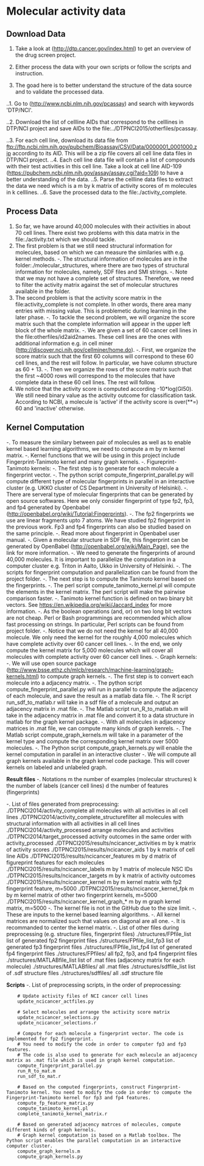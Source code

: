 
**Molecular activity data**
==


**Download Data**
--

1. Take a look at (http://dtp.cancer.gov/index.html) to get an overview of the drug screen project.

2. Either process the data with your own scripts or follow the scripts and instruction.

3. The goad here is to better understand the structure of the data source and to validate the processed data.

..1. Go to (http://www.ncbi.nlm.nih.gov/pcassay) and search with keywords 'DTP/NCI'.

..2. Download the list of cellline AIDs that correspond to the celllines in DTP/NCI project and save AIDs to the file:../DTPNCI2015/otherfiles/pcassay.

..3. For each cell line, download its data file from ftp://ftp.ncbi.nlm.nih.gov/pubchem/Bioassay/CSV/Data/0000001_0001000.zip according to its AID. This will be a zip file covers all cell line data files in DTP/NCI project. 
..4. Each cell line data file will contain a list of compounds with their test activities in this cell line. Take a look at cell line AID-109 (https://pubchem.ncbi.nlm.nih.gov/assay/assay.cgi?aid=109) to have a better understanding of the data.
..5. Parse the cellline data files to extract the data we need which is a m by k matrix of activity scores of m molecules in k celllines.
..6. Save the processed data to the file:./activity_complete.


**Process Data**
--

1. So far, we have around 40,000 molecules with their activities in about 70 cell lines. There exist two problems with this data matrix in the file:./activity.txt which we should tackle.
2. The first problem is that we still need structural information for molecules, based on which we can measure the similaries with e.g. kernel methods.
        -. The structural information of molecules are in the folder:./molecular_structures, where there are two types of structural information for molecules, namely, SDF files and SMI strings. 
        -. Note that we may not have a complete set of structures. Therefore, we need to filter the activity matrix against the set of molecular structures available in the folder.
3. The second problem is that the activity score matrix in the file:activity_complete is not complete. In other words, there area many entries with missing value. This is problemetic during learning in the later phase.
        -. To tackle the second problem, we will organize the score matrix such that the complete information will appear in the upper left block of the whole matrix.
        -. We are given a set of 60 cancer cell lines in the file:otherfiles/id2aid2names. These cell lines are the ones with additional information e.g. in cell miner (http://discover.nci.nih.gov/cellminer/home.do).
        -. First, we organize the score matrix such that the first 60 columns will correspond to these 60 cell lines, and the rest will follow. In particular, we have column structure as 60 + 13. 
        -. Then we organize the rows of the score matrix such that the first ~4000 rows will correspond to the molecules that have complete data in these 60 cell lines. The rest will follow.
4. We notice that the activity score is computed according -10*log(GI50). We still need binary value as the activity outcome for classification task. According to NCBI, a molecule is 'active' if the activity score is over(**=) 60 and 'inactive' otherwise.


**Kernel Computation**
--

-. To measure the similary between pair of molecules as well as to enable kernel based learning algorithms, we need to compute a m by m kernel matrix.
-. Kernel functions that we will be using in this project include Fingerprint-Tanimoto kernel and many graph kernels.
-. Figureprint-Tanimoto kernels:
        -. The first step is to generate for each molecule a fingerprint vector.
                -. The python script compute_fingerprint_parallel.py will compute different type of molecular fingerprints in parallel in an interactive cluster (e.g. UKKO cluster of CS Department in University of Helsinki).
                -. There are serveral type of molecular fingerprints that can be generated by open source softwares. Here we only consider fingerprint of type fp2, fp3, and fp4 generated by Openbabel (http://openbabel.org/wiki/Tutorial:Fingerprints).
                -. The fp2 fingerprints we use are linear fragments upto 7 atoms. We have studied fp2 fingerprint in the previous work. Fp3 and fp4 fingerprints can also be studied based on the same principle.
                -. Read more about fingerprint in Openbabel user manual. 
                -. Given a molecular structure in SDF file, this fingerprint can be generated by OpenBabel (http://openbabel.org/wiki/Main_Page), see the link for more information. 
                -. We need to generate the fingerprints of around 40,000 molecules. It is important to parallelize the computation in a computer cluster e.g. Triton in Aalto, Ukko in University of Helsinki.
                -. The scripts for fingerprint computation and parallelization can be found from the project folder.
        -. The next step is to compute the Tanimoto kernel based on the fingerprints. 
                -. The perl script compute_tanimoto_kernel.pl will compute the elements in the kernel matrix. The perl script will make the pairwise comparison faster.
                -. Tanimoto kernel function is defined on two binary bit vectors. See https://en.wikipedia.org/wiki/Jaccard_index for more information.
                -. As the boolean operations (and, or) on two long bit vectors are not cheap. Perl or Bash programmings are recommended which allow fast processing on strings. In particular, Perl scripts can be found from project folder.
                -. Notice that we do not need the kernel for all 40,000 molecule. We only need the kernel for the roughly 4,000 molecules which have complete activity over 60 cancer cell lines.
                -. In the end, we only compute the kernel matrix for 5,000 molecules which will cover all molecules with complete activity over 60 cancer cell lines.
-. Graph kernels:
        -. We will use open source package (http://www.bsse.ethz.ch/mlcb/research/machine-learning/graph-kernels.html) to compute graph kernels.
        -. The first step is to convert each molecule into a adjacency matrix.
                -. The python script compute_fingerprint_parallel.py will run in parallel to compute the adjacency of each molecule, and save the result as a matlab data file.
                -. The R script run_sdf_to_matlab.r will take in a sdf file of a molecule and output an adjacency matrix in .mat file.
                -. The Matlab script run_R_to_matlab.m will take in the adjacency matrix in .mat file and convert it to a data structure in matlab for the graph kernel package. 
        -. With all molecules in adjacency matrices in .mat file, we can compute many kinds of graph kenrels. 
                -. The Matlab script compute_graph_kernels.m will take in a parameter of the kernel type and compute the corresponding kernel matrix over 5000 molecules.
                -. The Python script compute_graph_kernels.py will enable the kernel computation in parallel in an interactive cluster
                -. We will compute all graph kernels available in the graph kernel code package. This will cover kernels on labeled and unlabeled graph.
                


**Result files**
-. Notations
        m       the number of examples (molecular structures)
        k       the number of labels (cancer cell lines)
        d       the number of features (fingerprints)

-. List of files generated from preprocessing:
        ./DTPNCI2014/activity_complete                  all molecules with all activities in all cell lines
        ./DTPNCI2014/activity_complete_structurefilter  all molecules with structural information with all activities in all cell lines
        ./DTPNCI2014/activity_processed                 arrange molecules and activities 
        ./DTPNCI2014/target_processed                   activity outcomes in the same order with activity_processed 
        ./DTPNCI2015/results/ncicancer_activities       m by k matrix of activity scores
        ./DTPNCI2015/results/ncicancer_aids             1 by k matrix of cell line AIDs
        ./DTPNCI2015/results/ncicancer_features         m by d matrix of figureprint features for each molecules
        ./DTPNCI2015/results/ncicancer_labels           m by 1 matrix of molecule NSC IDs
        ./DTPNCI2015/results/ncicancer_targets          m by k matrix of activity outcomes
        ./DTPNCI2015/results/ncicancer_kernel           m by m kernel matrix with fp2 fingerprint feature, m=5000 
        ./DTPNCI2015/results/ncicancer_kernel_fpk       m by m kernel matrix of other two fingerprint kernels, m=5000 
        ./DTPNCI2015/results/ncicancer_kernel_graph_*   m by m graph kernel matrix, m=5000 
-. The kernel file is not in the GitHub due to the size limit.
-. These are inputs to the kernel based learning algorithms.
-. All kernel matrices are normalized such that values on diagonal are all one.
-. It is recommanded to center the kernel matrix. 
-. List of other files during preprocessing (e.g. structure files, fingerprint files)
	./structures/FPfile_list                list of generated fp2 fingerprint files
	./structures/FPfile_list_fp3            list of generated fp3 fingerprint files
	./structures/FPfile_list_fp4            list of generated fp4 fingerprint files
	./structures/FPfiles/                   all fp2, fp3, and fp4 fingerprint files
	./structures/MATLABfile_list            list of .mat files (adjacency matrix for each molecule) 
	./structures/MATLABfiles/               all .mat files
	./structures/sdffile_list               list of .sdf structure files
	./structures/sdffiles/                  all .sdf structure file


**Scripts**
-. List of preprocessing scripts, in the order of preprocessing:

        # Update activity files of NCI cancer cell lines
        update_ncicancer_actfiles.py

        # Select molecules and arrange the activity score matrix
        update_ncicancer_selections.py
        update_ncicancer_selections.r

        # Compute for each molecule a fingerprint vector. The code is implemented for fp2 fingerprint.
        # You need to modify the code in order to computer fp3 and fp3 features.
        # The code is also used to generate for each molecule an adjacency matrix as .mat file which is used in graph kernel computation.
        compute_fingerprint_parallel.py
        run_R_to_mat.m
        run_sdf_to_mat.r

        # Based on the computed fingerprints, construct Fingerprint-Tanimoto kernel. You need to modify the code in order to compute the Fingerprint-Tanimoto kernel for fp3 and fp4 features.
        compute_fp_feature_matrix.py
        compute_tanimoto_kernel.pl
        complete_tanimoto_kernel_matrix.r

        # Based on generated adjacency matrces of molecules, compute different kinds of graph kernels.
        # Graph kernel computation is based on a Matlab toolbox. The Python script enables the parallel computation in an interactive computer cluster.
        compute_graph_kernels.m
        compute_graph_kernels.py






